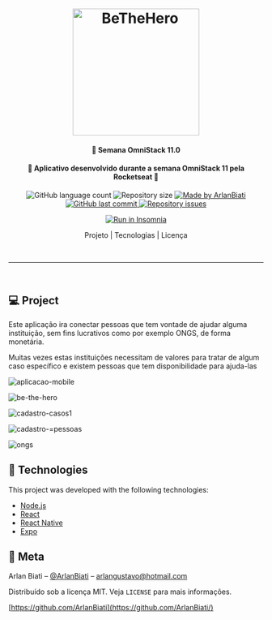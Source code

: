 <h1 align="center">
    <img alt="BeTheHero" title="#BeTheHero" src="readme/bethehero.svg" width="250px" />
</h1>


<h4 align="center"> 
	🚀 Semana OmniStack 11.0
</h4>
<h4 align="center"> 
  🚀 Aplicativo desenvolvido durante a semana OmniStack 11 pela Rocketseat 🚀
</h4>


<p align="center">
  <img alt="GitHub language count" src="https://img.shields.io/github/languages/count/ArlanBiati/Omnistack-11">	
  <img alt="Repository size" src="https://img.shields.io/github/repo-size/ArlanBiati/Omnistack-11">
	
  <a href="https://www.linkedin.com/in/arlan-biati/">
    <img alt="Made by ArlanBiati" src="https://img.shields.io/badge/made%20by-ArlanBiati-%2304D361">
  </a>
  
  <a href="https://github.com/ArlanBiati/Omnistack-11/commits/master">
    <img alt="GitHub last commit" src="https://img.shields.io/github/last-commit/ArlanBiati/Omnistack-11">
  </a>
  
  <a href="https://github.com/ArlanBiati/Omnistack-11">
    <img alt="Repository issues" src="https://img.shields.io/github/issues/ArlanBiati/Omnistack-11>
  </a>
  
  <img alt="License" src="https://img.shields.io/badge/license-MIT-brightgreen"> 
<p>

<p align="center">
  <a href="https://insomnia.rest/run/?label=BeTheHero&uri=https://raw.githubusercontent.com/EliasJuk/BeTheHero/master/readme/Insomnia_2020-03-28.json" target="_blank"><img src="https://insomnia.rest/images/run.svg" alt="Run in Insomnia"></a>
</p>

<p align="center">
  Projeto |
  Tecnologias |
  Licença
</p>
<p>&nbsp;&nbsp;</p>

---
<p>&nbsp;&nbsp;</p>

## 💻 Project

Este aplicação ira conectar pessoas que tem vontade de ajudar alguma instituição, sem fins lucrativos como por exemplo ONGS, de forma monetária.
  
  Muitas vezes estas instituições necessitam de valores para tratar de algum caso específico e existem pessoas que tem disponibilidade para ajuda-las

![aplicacao-mobile](https://user-images.githubusercontent.com/43690080/77836213-0175f580-7133-11ea-960f-099cb9db40a3.png)

![be-the-hero](https://user-images.githubusercontent.com/43690080/77836215-033fb900-7133-11ea-8eff-87625b028e40.png)

![cadastro-casos1](https://user-images.githubusercontent.com/43690080/77836218-05097c80-7133-11ea-9b1c-9f7d408ca857.png)

![cadastro-=pessoas](https://user-images.githubusercontent.com/43690080/77836219-05a21300-7133-11ea-9587-43c3f17afec2.png)

![ongs](https://user-images.githubusercontent.com/43690080/77836220-063aa980-7133-11ea-8cac-2a44417fc706.png)


## :rocket: Technologies

This project was developed with the following technologies:

- [Node.js](https://nodejs.org/en/) 
- [React](https://reactjs.org)
- [React Native](https://facebook.github.io/react-native/)
- [Expo](https://expo.io/)


## :memo: Meta

Arlan Biati – [@ArlanBiati](https://www.linkedin.com/in/arlan-biati-2b3512115/) – arlangustavo@hotmail.com

Distribuído sob a licença MIT. Veja `LICENSE` para mais informações.

[https://github.com/ArlanBiati](https://github.com/ArlanBiati/)